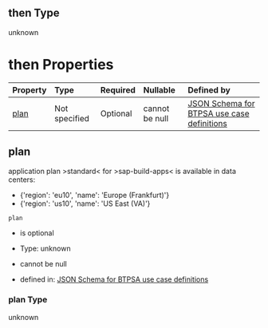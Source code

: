 ## then Type

unknown

# then Properties

| Property      | Type          | Required | Nullable       | Defined by                                                                                                                                                                                                                                      |
| :------------ | :------------ | :------- | :------------- | :---------------------------------------------------------------------------------------------------------------------------------------------------------------------------------------------------------------------------------------------- |
| [plan](#plan) | Not specified | Optional | cannot be null | [JSON Schema for BTPSA use case definitions](btpsa-usecase-properties-services-items-allof-2-then-allof-43-then-allof-1-then-properties-plan.md "undefined#/properties/services/items/allOf/2/then/allOf/43/then/allOf/1/then/properties/plan") |

## plan

application plan >standard< for >sap-build-apps< is available in data centers:

*   {'region': 'eu10', 'name': 'Europe (Frankfurt)'}
*   {'region': 'us10', 'name': 'US East (VA)'}

`plan`

*   is optional

*   Type: unknown

*   cannot be null

*   defined in: [JSON Schema for BTPSA use case definitions](btpsa-usecase-properties-services-items-allof-2-then-allof-43-then-allof-1-then-properties-plan.md "undefined#/properties/services/items/allOf/2/then/allOf/43/then/allOf/1/then/properties/plan")

### plan Type

unknown
